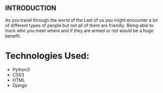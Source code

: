 ## INTRODUCTION
As you travel through the world of the Last of us you might encounter a lot of different types of people but not all of them are friendly. Being able to track who you meet where and if they are armed or not would be a huge benefit.



# Technologies Used:
- Python3
- CSS3
- HTML
- Django
